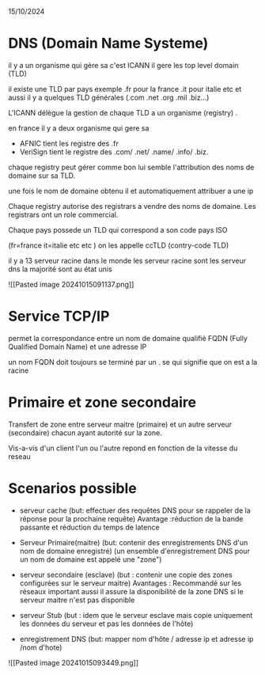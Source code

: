 15/10/2024
# DNS (Domain Name Systeme)

il y a un organisme qui gère sa c'est ICANN il gere les top level domain (TLD)

il existe une TLD par pays exemple 
.fr pour la france .it pour italie etc et aussi il y a quelques TLD générales (.com .net .org .mil .biz...)

L'ICANN délègue la gestion de chaque TLD a un organisme (registry) .

en france il y a deux organisme qui gere sa 
- AFNIC tient les registre des .fr
- VeriSign tient le registre des .com/ .net/ .name/ .info/ .biz.

chaque registry peut gérer comme bon lui semble l'attribution des noms de domaine sur sa TLD.

une fois le nom de domaine obtenu il et automatiquement attribuer a une ip

Chaque registry autorise des registrars a vendre des noms de domaine. 
Les registrars ont un role commercial. 


Chaque pays possede un TLD qui correspond a son code pays ISO 

(fr=france it=italie etc etc )
on les appelle ccTLD (contry-code TLD)

il y a 13 serveur racine dans le monde les serveur racine sont les serveur dns la majorité sont au état unis

![[Pasted image 20241015091137.png]]



# Service TCP/IP


permet la correspondance entre un nom de domaine qualifié FQDN (Fully Qualified Domain Name) et une adresse IP

un nom FQDN doit toujours se terminé par un . se qui signifie que on est a la racine


# Primaire et zone secondaire 

Transfert de zone entre serveur maitre (primaire) et un autre serveur (secondaire) chacun ayant autorité sur la zone.

Vis-a-vis d'un client l'un ou l'autre repond en fonction de la vitesse du reseau


# Scenarios possible 

- serveur cache (but: effectuer des requêtes DNS pour se rappeler de la réponse pour la prochaine requête) Avantage :réduction de la bande passante et réduction du temps de latence

- Serveur Primaire(maitre) (but: contenir des enregistrements DNS d'un nom de domaine enregistré) (un ensemble d'enregistrement DNS pour un nom de domaine est appelé une "zone")

- serveur secondaire (esclave) (but : contenir une copie des zones configurées sur le serveur maitre) Avantages : Recommandé sur les réseaux important aussi il assure la disponibilité de la zone DNS si le serveur maitre n'est pas disponible 

- serveur Stub (but : idem que le serveur esclave mais copie uniquement les données du serveur et pas les données de l'hôte)

- enregistrement DNS (but: mapper nom d'hôte / adresse ip et adresse ip /nom d'hote)


![[Pasted image 20241015093449.png]]
